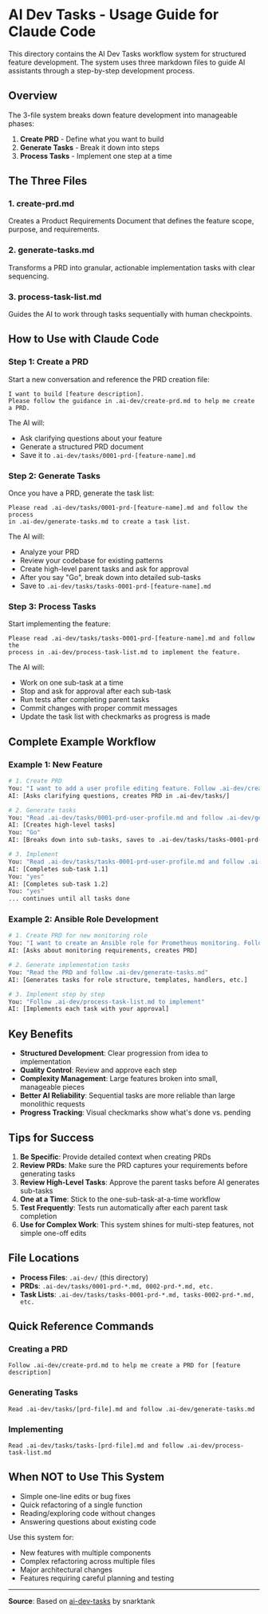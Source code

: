# AI Dev Tasks - Usage Guide for Claude Code

This directory contains the AI Dev Tasks workflow system for structured feature development. The system uses three markdown files to guide AI assistants through a step-by-step development process.

## Overview

The 3-file system breaks down feature development into manageable phases:
1. **Create PRD** - Define what you want to build
2. **Generate Tasks** - Break it down into steps
3. **Process Tasks** - Implement one step at a time

## The Three Files

### 1. create-prd.md
Creates a Product Requirements Document that defines the feature scope, purpose, and requirements.

### 2. generate-tasks.md
Transforms a PRD into granular, actionable implementation tasks with clear sequencing.

### 3. process-task-list.md
Guides the AI to work through tasks sequentially with human checkpoints.

## How to Use with Claude Code

### Step 1: Create a PRD

Start a new conversation and reference the PRD creation file:

```
I want to build [feature description].
Please follow the guidance in .ai-dev/create-prd.md to help me create a PRD.
```

The AI will:
- Ask clarifying questions about your feature
- Generate a structured PRD document
- Save it to `.ai-dev/tasks/0001-prd-[feature-name].md`

### Step 2: Generate Tasks

Once you have a PRD, generate the task list:

```
Please read .ai-dev/tasks/0001-prd-[feature-name].md and follow the process
in .ai-dev/generate-tasks.md to create a task list.
```

The AI will:
- Analyze your PRD
- Review your codebase for existing patterns
- Create high-level parent tasks and ask for approval
- After you say "Go", break down into detailed sub-tasks
- Save to `.ai-dev/tasks/tasks-0001-prd-[feature-name].md`

### Step 3: Process Tasks

Start implementing the feature:

```
Please read .ai-dev/tasks/tasks-0001-prd-[feature-name].md and follow the
process in .ai-dev/process-task-list.md to implement the feature.
```

The AI will:
- Work on one sub-task at a time
- Stop and ask for approval after each sub-task
- Run tests after completing parent tasks
- Commit changes with proper commit messages
- Update the task list with checkmarks as progress is made

## Complete Example Workflow

### Example 1: New Feature

```bash
# 1. Create PRD
You: "I want to add a user profile editing feature. Follow .ai-dev/create-prd.md"
AI: [Asks clarifying questions, creates PRD in .ai-dev/tasks/]

# 2. Generate tasks
You: "Read .ai-dev/tasks/0001-prd-user-profile.md and follow .ai-dev/generate-tasks.md"
AI: [Creates high-level tasks]
You: "Go"
AI: [Breaks down into sub-tasks, saves to .ai-dev/tasks/tasks-0001-prd-user-profile.md]

# 3. Implement
You: "Read .ai-dev/tasks/tasks-0001-prd-user-profile.md and follow .ai-dev/process-task-list.md"
AI: [Completes sub-task 1.1]
You: "yes"
AI: [Completes sub-task 1.2]
You: "yes"
... continues until all tasks done
```

### Example 2: Ansible Role Development

```bash
# 1. Create PRD for new monitoring role
You: "I want to create an Ansible role for Prometheus monitoring. Follow .ai-dev/create-prd.md"
AI: [Asks about monitoring requirements, creates PRD]

# 2. Generate implementation tasks
You: "Read the PRD and follow .ai-dev/generate-tasks.md"
AI: [Generates tasks for role structure, templates, handlers, etc.]

# 3. Implement step by step
You: "Follow .ai-dev/process-task-list.md to implement"
AI: [Implements each task with your approval]
```

## Key Benefits

- **Structured Development**: Clear progression from idea to implementation
- **Quality Control**: Review and approve each step
- **Complexity Management**: Large features broken into small, manageable pieces
- **Better AI Reliability**: Sequential tasks are more reliable than large monolithic requests
- **Progress Tracking**: Visual checkmarks show what's done vs. pending

## Tips for Success

1. **Be Specific**: Provide detailed context when creating PRDs
2. **Review PRDs**: Make sure the PRD captures your requirements before generating tasks
3. **Review High-Level Tasks**: Approve the parent tasks before AI generates sub-tasks
4. **One at a Time**: Stick to the one-sub-task-at-a-time workflow
5. **Test Frequently**: Tests run automatically after each parent task completion
6. **Use for Complex Work**: This system shines for multi-step features, not simple one-off edits

## File Locations

- **Process Files**: `.ai-dev/` (this directory)
- **PRDs**: `.ai-dev/tasks/0001-prd-*.md, 0002-prd-*.md, etc.`
- **Task Lists**: `.ai-dev/tasks/tasks-0001-prd-*.md, tasks-0002-prd-*.md, etc.`

## Quick Reference Commands

### Creating a PRD
```
Follow .ai-dev/create-prd.md to help me create a PRD for [feature description]
```

### Generating Tasks
```
Read .ai-dev/tasks/[prd-file].md and follow .ai-dev/generate-tasks.md
```

### Implementing
```
Read .ai-dev/tasks/tasks-[prd-file].md and follow .ai-dev/process-task-list.md
```

## When NOT to Use This System

- Simple one-line edits or bug fixes
- Quick refactoring of a single function
- Reading/exploring code without changes
- Answering questions about existing code

Use this system for:
- New features with multiple components
- Complex refactoring across multiple files
- Major architectural changes
- Features requiring careful planning and testing

---

**Source**: Based on [ai-dev-tasks](https://github.com/snarktank/ai-dev-tasks) by snarktank
